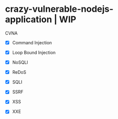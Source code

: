 # crazy-vulnerable-nodejs-application | WIP
CVNA


* [X] Command Injection 
* [X] Loop Bound Injection
* [X] NoSQLI 
* [X] ReDoS
* [X] SQLI
* [X] SSRF
* [X] XSS
* [X] XXE



